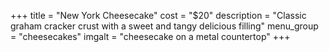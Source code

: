 +++
title = "New York Cheesecake"
cost = "$20"
description = "Classic graham cracker crust with a sweet and tangy delicious filling"
menu_group = "cheesecakes"
imgalt = "cheesecake on a metal countertop"
+++
